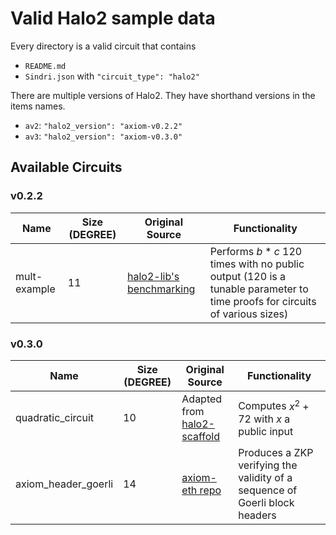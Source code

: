 # Valid Halo2 sample data

Every directory is a valid circuit that contains
- `README.md`
- `Sindri.json` with `"circuit_type": "halo2"`

There are multiple versions of Halo2. They have shorthand versions in the items names.
- `av2`: `"halo2_version": "axiom-v0.2.2"`
- `av3`: `"halo2_version": "axiom-v0.3.0"`


## Available Circuits

### v0.2.2

| Name | Size (DEGREE) | Original Source | Functionality | 
| ---- | ---- | --------------- | ------------- | 
|mult-example| 11 | [halo2-lib's benchmarking](https://github.com/axiom-crypto/halo2-lib/blob/v0.2.2/halo2-base/benches/mul.rs) | Performs $b*c$ 120 times with no public output (120 is a tunable parameter to time proofs for circuits of various sizes)|

### v0.3.0

| Name | Size (DEGREE) | Original Source | Functionality | 
| ---- | ---- | --------------- | ------------- |
| quadratic_circuit | 10 | Adapted from [halo2-scaffold](https://github.com/axiom-crypto/halo2-scaffold) | Computes $x^2+72$ with $x$ a public input | 
| axiom_header_goerli | 14 | [axiom-eth repo](https://github.com/axiom-crypto/axiom-eth/tree/axiom-dev-0406) | Produces a ZKP verifying the validity of a sequence of Goerli block headers